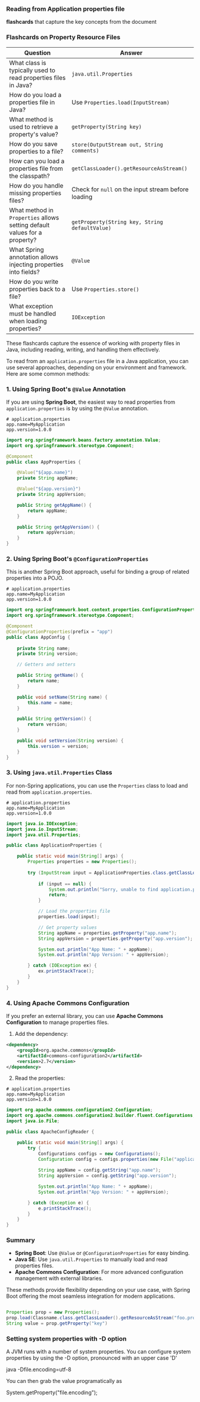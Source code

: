 
### Reading from Application properties file

**flashcards** that capture the key concepts from the document 

### Flashcards on Property Resource Files

| **Question**                                                             | **Answer**                                   |
|--------------------------------------------------------------------------|----------------------------------------------|
| What class is typically used to read properties files in Java?            | `java.util.Properties`                       |
| How do you load a properties file in Java?                                | Use `Properties.load(InputStream)`           |
| What method is used to retrieve a property's value?                       | `getProperty(String key)`                    |
| How do you save properties to a file?                                     | `store(OutputStream out, String comments)`   |
| How can you load a properties file from the classpath?                    | `getClassLoader().getResourceAsStream()`     |
| How do you handle missing properties files?                               | Check for `null` on the input stream before loading |
| What method in `Properties` allows setting default values for a property? | `getProperty(String key, String defaultValue)`|
| What Spring annotation allows injecting properties into fields?           | `@Value`                                    |
| How do you write properties back to a file?                               | Use `Properties.store()`                     |
| What exception must be handled when loading properties?                   | `IOException`                               |

These flashcards capture the essence of working with property files in Java, including reading, writing, and handling them effectively.

To read from an `application.properties` file in a Java application, you can use several approaches, depending on your environment and framework. Here are some common methods:

### 1. **Using Spring Boot's `@Value` Annotation**
If you are using **Spring Boot**, the easiest way to read properties from `application.properties` is by using the `@Value` annotation.

```properties
# application.properties
app.name=MyApplication
app.version=1.0.0
```

```java
import org.springframework.beans.factory.annotation.Value;
import org.springframework.stereotype.Component;

@Component
public class AppProperties {

    @Value("${app.name}")
    private String appName;

    @Value("${app.version}")
    private String appVersion;

    public String getAppName() {
        return appName;
    }

    public String getAppVersion() {
        return appVersion;
    }
}
```
### 2. **Using Spring Boot's `@ConfigurationProperties`**
This is another Spring Boot approach, useful for binding a group of related properties into a POJO.

```properties
# application.properties
app.name=MyApplication
app.version=1.0.0
```

```java
import org.springframework.boot.context.properties.ConfigurationProperties;
import org.springframework.stereotype.Component;

@Component
@ConfigurationProperties(prefix = "app")
public class AppConfig {
    
    private String name;
    private String version;

    // Getters and setters

    public String getName() {
        return name;
    }

    public void setName(String name) {
        this.name = name;
    }

    public String getVersion() {
        return version;
    }

    public void setVersion(String version) {
        this.version = version;
    }
}
```

### 3. **Using `java.util.Properties` Class**
For non-Spring applications, you can use the `Properties` class to load and read from `application.properties`.

```properties
# application.properties
app.name=MyApplication
app.version=1.0.0
```

```java
import java.io.IOException;
import java.io.InputStream;
import java.util.Properties;

public class ApplicationProperties {

    public static void main(String[] args) {
        Properties properties = new Properties();
        
        try (InputStream input = ApplicationProperties.class.getClassLoader().getResourceAsStream("application.properties")) {
            
            if (input == null) {
                System.out.println("Sorry, unable to find application.properties");
                return;
            }

            // Load the properties file
            properties.load(input);

            // Get property values
            String appName = properties.getProperty("app.name");
            String appVersion = properties.getProperty("app.version");

            System.out.println("App Name: " + appName);
            System.out.println("App Version: " + appVersion);

        } catch (IOException ex) {
            ex.printStackTrace();
        }
    }
}
```

### 4. **Using Apache Commons Configuration**
If you prefer an external library, you can use **Apache Commons Configuration** to manage properties files.

1. Add the dependency:
```xml
<dependency>
    <groupId>org.apache.commons</groupId>
    <artifactId>commons-configuration2</artifactId>
    <version>2.7</version>
</dependency>
```

2. Read the properties:
```properties
# application.properties
app.name=MyApplication
app.version=1.0.0
```

```java
import org.apache.commons.configuration2.Configuration;
import org.apache.commons.configuration2.builder.fluent.Configurations;
import java.io.File;

public class ApacheConfigReader {

    public static void main(String[] args) {
        try {
            Configurations configs = new Configurations();
            Configuration config = configs.properties(new File("application.properties"));
            
            String appName = config.getString("app.name");
            String appVersion = config.getString("app.version");

            System.out.println("App Name: " + appName);
            System.out.println("App Version: " + appVersion);

        } catch (Exception e) {
            e.printStackTrace();
        }
    }
}
```

### Summary
- **Spring Boot**: Use `@Value` or `@ConfigurationProperties` for easy binding.
- **Java SE**: Use `java.util.Properties` to manually load and read properties files.
- **Apache Commons Configuration**: For more advanced configuration management with external libraries.

These methods provide flexibility depending on your use case, with Spring Boot offering the most seamless integration for modern applications.

```java

Properties prop = new Properties();
prop.load(Classname.class.getClassLoader().getResourceAsStream("foo.properties"));
String value = prop.getProperty("key")

```

### Setting system properties with -D option
A JVM runs with a number of system properties. You can configure system properties by using the -D option, pronounced with an upper case 'D'

java -Dfile.encoding=utf-8

You can then grab the value programatically as

System.getProperty("file.encoding"); 

